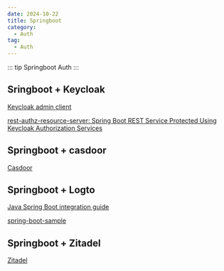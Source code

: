 ```yaml
---
date: 2024-10-22
title: Springboot
category:
  - Auth
tag:
  - Auth
---
```


::: tip Springboot Auth
:::


## Sringboot + Keycloak

[Keycloak admin client](https://www.keycloak.org/securing-apps/admin-client)

[rest-authz-resource-server: Spring Boot REST Service Protected Using Keycloak Authorization Services](https://github.com/keycloak/keycloak-quickstarts/tree/latest/spring/rest-authz-resource-server)

## Springboot + casdoor

[Casdoor](https://casdoor.org/zh/docs/integration/java/spring-boot/)

## Springboot + Logto

[Java Spring Boot integration guide](https://docs.logto.io/quick-start/java-spring-boot/)

[spring-boot-sample](https://github.com/logto-io/spring-boot-sample)

## Springboot + Zitadel

[Zitadel](https://zitadel.com/docs/sdk-examples/java)